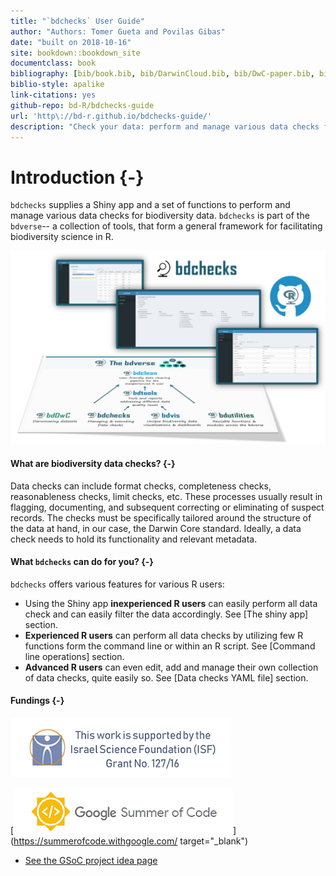```yaml
--- 
title: "`bdchecks` User Guide"
author: "Authors: Tomer Gueta and Povilas Gibas"
date: "built on 2018-10-16"
site: bookdown::bookdown_site
documentclass: book
bibliography: [bib/book.bib, bib/DarwinCloud.bib, bib/DwC-paper.bib, bib/Veiga-2017.bib]
biblio-style: apalike
link-citations: yes
github-repo: bd-R/bdchecks-guide
url: 'http\://bd-r.github.io/bdchecks-guide/'
description: "Check your data: perform and manage various data checks for biodiversity data"
---
```


# Introduction {-}

`bdchecks` supplies a Shiny app and a set of functions to perform and manage various data checks for biodiversity data. `bdchecks` is part of the `bdverse`-- a collection of tools, that form a general framework for facilitating biodiversity science in R.

![bdchecks in the bdverse](img/bdchecks_bdverse.png "bdchecks-bdverse")

#### What are biodiversity data checks? {-}

Data checks can include format checks, completeness checks, reasonableness checks, limit checks, etc. These processes usually result in flagging, documenting, and subsequent correcting or eliminating of suspect records. The checks must be specifically tailored around the structure of the data at hand, in our case, the Darwin Core standard. Ideally, a data check needs to hold its functionality and relevant metadata.

#### What `bdchecks` can do for you? {-}

`bdchecks` offers various features for various R users:

* Using the Shiny app **inexperienced R users** can easily perform all data check and can easily filter the data accordingly. See [The shiny app] section.
* **Experienced R users** can perform all data checks by utilizing few R functions form the command line or within an R script. See [Command line operations] section.
* **Advanced R users** can even edit, add and manage their own collection of data checks, quite easily so. See [Data checks YAML file] section. 

#### Fundings {-}

![](img/ISF.png "ISF")

[![](img/GSoC.png "GSoC website")](https://summerofcode.withgoogle.com/ target="_blank")  

* <a href="https://github.com/rstats-gsoc/gsoc2018/wiki/Darwinazing-biodiversity-data-in-R" target="_blank">See the GSoC project idea page</a>

